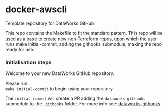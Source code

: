 # docker-awscli
Template repository for DataWorks GitHub

This repo contains the Makefile to fit the standard pattern.
This repo will be used as a base to create new non-Terraform repos, upon which the user runs make initial-commit, adding the githooks submodule, making the repo ready for use.

### Initialisation steps
Welcome to your new DataWorks GitHub repository.

Please run:  
`make initial-commit`
to begin using your repository.  

The `initial-commit` will create a PR adding the `dataworks-githooks` submodule to the `.githooks` folder.  For more info see: [dataworks-githooks](https://github.com/dwp/dataworks-githooks)